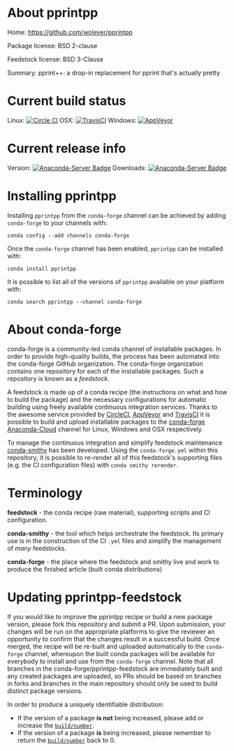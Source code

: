 About pprintpp
==============

Home: https://github.com/wolever/pprintpp

Package license: BSD 2-clause

Feedstock license: BSD 3-Clause

Summary: pprint++: a drop-in replacement for pprint that's actually pretty



Current build status
====================

Linux: [![Circle CI](https://circleci.com/gh/conda-forge/pprintpp-feedstock.svg?style=shield)](https://circleci.com/gh/conda-forge/pprintpp-feedstock)
OSX: [![TravisCI](https://travis-ci.org/conda-forge/pprintpp-feedstock.svg?branch=master)](https://travis-ci.org/conda-forge/pprintpp-feedstock)
Windows: [![AppVeyor](https://ci.appveyor.com/api/projects/status/github/conda-forge/pprintpp-feedstock?svg=True)](https://ci.appveyor.com/project/conda-forge/pprintpp-feedstock/branch/master)

Current release info
====================
Version: [![Anaconda-Server Badge](https://anaconda.org/conda-forge/pprintpp/badges/version.svg)](https://anaconda.org/conda-forge/pprintpp)
Downloads: [![Anaconda-Server Badge](https://anaconda.org/conda-forge/pprintpp/badges/downloads.svg)](https://anaconda.org/conda-forge/pprintpp)

Installing pprintpp
===================

Installing `pprintpp` from the `conda-forge` channel can be achieved by adding `conda-forge` to your channels with:

```
conda config --add channels conda-forge
```

Once the `conda-forge` channel has been enabled, `pprintpp` can be installed with:

```
conda install pprintpp
```

It is possible to list all of the versions of `pprintpp` available on your platform with:

```
conda search pprintpp --channel conda-forge
```


About conda-forge
=================

conda-forge is a community-led conda channel of installable packages.
In order to provide high-quality builds, the process has been automated into the
conda-forge GitHub organization. The conda-forge organization contains one repository
for each of the installable packages. Such a repository is known as a *feedstock*.

A feedstock is made up of a conda recipe (the instructions on what and how to build
the package) and the necessary configurations for automatic building using freely
available continuous integration services. Thanks to the awesome service provided by
[CircleCI](https://circleci.com/), [AppVeyor](http://www.appveyor.com/)
and [TravisCI](https://travis-ci.org/) it is possible to build and upload installable
packages to the [conda-forge](https://anaconda.org/conda-forge)
[Anaconda-Cloud](http://docs.anaconda.org/) channel for Linux, Windows and OSX respectively.

To manage the continuous integration and simplify feedstock maintenance
[conda-smithy](http://github.com/conda-forge/conda-smithy) has been developed.
Using the ``conda-forge.yml`` within this repository, it is possible to re-render all of
this feedstock's supporting files (e.g. the CI configuration files) with ``conda smithy rerender``.


Terminology
===========

**feedstock** - the conda recipe (raw material), supporting scripts and CI configuration.

**conda-smithy** - the tool which helps orchestrate the feedstock.
                   Its primary use is in the construction of the CI ``.yml`` files
                   and simplify the management of *many* feedstocks.

**conda-forge** - the place where the feedstock and smithy live and work to
                  produce the finished article (built conda distributions)


Updating pprintpp-feedstock
===========================

If you would like to improve the pprintpp recipe or build a new
package version, please fork this repository and submit a PR. Upon submission,
your changes will be run on the appropriate platforms to give the reviewer an
opportunity to confirm that the changes result in a successful build. Once
merged, the recipe will be re-built and uploaded automatically to the
`conda-forge` channel, whereupon the built conda packages will be available for
everybody to install and use from the `conda-forge` channel.
Note that all branches in the conda-forge/pprintpp-feedstock are
immediately built and any created packages are uploaded, so PRs should be based
on branches in forks and branches in the main repository should only be used to
build distinct package versions.

In order to produce a uniquely identifiable distribution:
 * If the version of a package **is not** being increased, please add or increase
   the [``build/number``](http://conda.pydata.org/docs/building/meta-yaml.html#build-number-and-string).
 * If the version of a package **is** being increased, please remember to return
   the [``build/number``](http://conda.pydata.org/docs/building/meta-yaml.html#build-number-and-string)
   back to 0.
